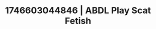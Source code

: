 ---
categories:
- Intimate storytelling
- AI-generated
- Sensual teasing
- Hands behind back
- Consent-based play
- ASMR
- Cosplay
- Hands in hair
image: /assets/images/1746603044846.jpg
layout: post
seo:
  description: Featured content with premium Scat Fetish, ABDL Play. HD images available.
  keywords: Scat Fetish, ABDL Play
  og_image: /assets/images/1746603044846.jpg
  schema_type: VisualArtwork
tags:
- ABDL Play
- Scat Fetish
- '#1746603044846'
title: 1746603044846 | ABDL Play Scat Fetish
---